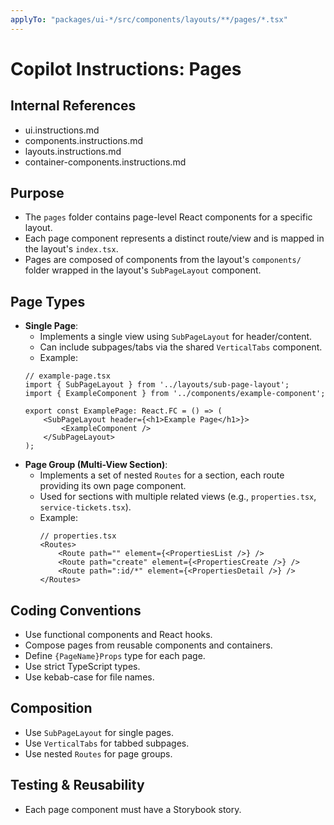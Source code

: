 ```yaml
---
applyTo: "packages/ui-*/src/components/layouts/**/pages/*.tsx"
---
```


# Copilot Instructions: Pages

## Internal References
- ui.instructions.md
- components.instructions.md
- layouts.instructions.md
- container-components.instructions.md

## Purpose

- The `pages` folder contains page-level React components for a specific layout.
- Each page component represents a distinct route/view and is mapped in the layout's `index.tsx`.
- Pages are composed of components from the layout's `components/` folder wrapped in the layout's `SubPageLayout` component.

## Page Types

- **Single Page**:
	- Implements a single view using `SubPageLayout` for header/content.
	- Can include subpages/tabs via the shared `VerticalTabs` component.
	- Example: 
    ```tsx
    // example-page.tsx
    import { SubPageLayout } from '../layouts/sub-page-layout';
    import { ExampleComponent } from '../components/example-component';

    export const ExamplePage: React.FC = () => (
        <SubPageLayout header={<h1>Example Page</h1>}>
            <ExampleComponent />
        </SubPageLayout>
    );
    ```
- **Page Group (Multi-View Section)**:
	- Implements a set of nested `Routes` for a section, each route providing its own page component.
	- Used for sections with multiple related views (e.g., `properties.tsx`, `service-tickets.tsx`).
	- Example:
		```tsx
		// properties.tsx
		<Routes>
			<Route path="" element={<PropertiesList />} />
            <Route path="create" element={<PropertiesCreate />} />
			<Route path=":id/*" element={<PropertiesDetail />} />
		</Routes>
		```

## Coding Conventions

- Use functional components and React hooks.
- Compose pages from reusable components and containers.
- Define `{PageName}Props` type for each page.
- Use strict TypeScript types.
- Use kebab-case for file names.

## Composition

- Use `SubPageLayout` for single pages.
- Use `VerticalTabs` for tabbed subpages.
- Use nested `Routes` for page groups.

## Testing & Reusability

- Each page component must have a Storybook story.